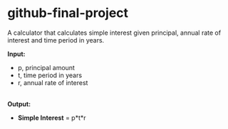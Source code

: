 # github-final-project

A calculator that calculates simple interest given principal, annual rate of interest and time period in years.

<b>Input:</b>
<ul>
   <li>p, principal amount</li>
   <li>t, time period in years</li>
   <li>r, annual rate of interest</li>
</ul>
<br/>
<b>Output:</b><br/>
   <ul>
      <li><b>Simple Interest</b> = p*t*r</li>
   </ul>
